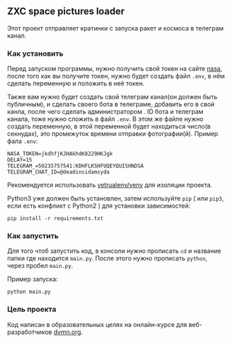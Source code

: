 ## **ZXC** space pictures loader 

Этот проект отправляет кратинки с запуска ракет и космоса в телеграм канал.

### Как установить 
Перед запуском программы, нужно получить свой токен на сайте [nasa](https://api.nasa.gov), после того как вы получите токен, нужно будет создать файл `.env`, в нём сделать переменную и положить в неё токен. 

Также вам нужно будет создать свой телеграм канал(он должен быть публичным), и сделать своего бота в телеграме, добавить его в свой канла, после чего сделать администратором .
ID бота и телеграм канала, тоже нужно сложить в файл `.env`. В этом же файле нужно создать переменную, в этой переменной будет находиться число(в секнудах), это промежуток времени отправки фотографии(й).
Пример фала `.env`:
```
NASA_TOKEN=jkdhfjKJHAkhdK8229HKJgk
DELAY=15
TELEGRAM_=50235757541:KDHFLKSHFUQEYQUISHNDSA
TELEGRAM_CHAT_ID=@deadinsidamsyda
```
Рекомендуется использовать [vetrualenv/venv](https://pypi.org/project/python-dotenv/0.9.1/) для изоляции проекта.

Python3 уже должен быть установлен,
затем используйте `pip` ( или `pip3`, если есть конфликт с Python2 ) для установки зависимостей:
```
pip install -r requirements.txt
```
### Как запустить 
Для того чтоб запустить код, в консоли нужно прописать `cd` и название папки где находится `main.py`. После этого нужно прописать `python`, через пробел `main.py`.

Пример запуска:
```
python main.py
```

### Цель проекта
Код написан в образовательных целях на онлайн-курсе для веб-разработчиков [dvmn.org](https://dvmn.org).
